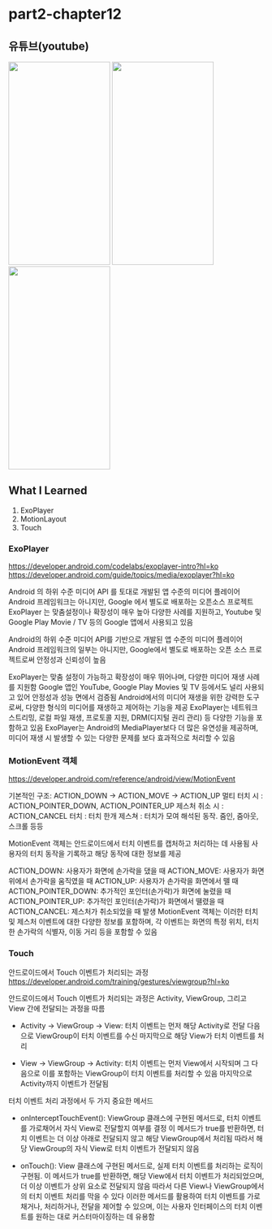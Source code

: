 # part2-chapter12

## 유튜브(youtube)

<img src="https://github.com/soommmin/part2-chapter12/assets/150005268/df3a40b2-347c-46fe-9bf6-49025e5bb106" width="200" height="400"/>
<img src="https://github.com/soommmin/part2-chapter12/assets/150005268/7308ace3-054c-4751-aae0-f7872e142eac" width="200" height="400"/>
<img src="https://github.com/soommmin/part2-chapter12/assets/150005268/792db3fe-ccab-4d65-8e9a-cd4b77924e14" width="200" height="400"/>



## What I Learned
1. ExoPlayer
2. MotionLayout
3. Touch


### ExoPlayer
https://developer.android.com/codelabs/exoplayer-intro?hl=ko
https://developer.android.com/guide/topics/media/exoplayer?hl=ko

Android 의 하위 수준 미디어 API 를 토대로 개발된 앱 수준의 미디어 플레이어
Android 프레임워크는 아니지만, Google 에서 별도로 배포하는 오픈소스 프로젝트
ExoPlayer 는 맞춤설정이나 확장성이 매우 높아 다양한 사례를 지원하고, Youtube 및 Google Play Movie / TV 등의 Google 앱에서 사용되고 있음

Android의 하위 수준 미디어 API를 기반으로 개발된 앱 수준의 미디어 플레이어
Android 프레임워크의 일부는 아니지만, Google에서 별도로 배포하는 오픈 소스 프로젝트로써 안정성과 신뢰성이 높음

ExoPlayer는 맞춤 설정이 가능하고 확장성이 매우 뛰어나며, 다양한 미디어 재생 사례를 지원함
Google 앱인 YouTube, Google Play Movies 및 TV 등에서도 널리 사용되고 있어 안정성과 성능 면에서 검증됨
Android에서의 미디어 재생을 위한 강력한 도구로써, 다양한 형식의 미디어를 재생하고 제어하는 기능을 제공
ExoPlayer는 네트워크 스트리밍, 로컬 파일 재생, 프로토콜 지원, DRM(디지털 권리 관리) 등 다양한 기능을 포함하고 있음
ExoPlayer는 Android의 MediaPlayer보다 더 많은 유연성을 제공하며, 미디어 재생 시 발생할 수 있는 다양한 문제를 보다 효과적으로 처리할 수 있음 


### MotionEvent 객체
https://developer.android.com/reference/android/view/MotionEvent

기본적인 구조: ACTION_DOWN → ACTION_MOVE → ACTION_UP
멀티 터치 시 : ACTION_POINTER_DOWN, ACTION_POINTER_UP
제스처 취소 시 : ACTION_CANCEL
터치 : 터치 한개
제스쳐 : 터치가 모여 해석된 동작. 줌인, 줌아웃, 스크롤 등등

MotionEvent 객체는 안드로이드에서 터치 이벤트를 캡처하고 처리하는 데 사용됨 
사용자의 터치 동작을 기록하고 해당 동작에 대한 정보를 제공

ACTION_DOWN: 사용자가 화면에 손가락을 댔을 때 
ACTION_MOVE: 사용자가 화면 위에서 손가락을 움직였을 때
ACTION_UP: 사용자가 손가락을 화면에서 뗄 때 
ACTION_POINTER_DOWN: 추가적인 포인터(손가락)가 화면에 눌렸을 때 
ACTION_POINTER_UP: 추가적인 포인터(손가락)가 화면에서 뗼렸을 때
ACTION_CANCEL: 제스처가 취소되었을 때 발생
MotionEvent 객체는 이러한 터치 및 제스처 이벤트에 대한 다양한 정보를 포함하며, 각 이벤트는 화면의 특정 위치, 터치한 손가락의 식별자, 이동 거리 등을 포함할 수 있음



### Touch
안드로이드에서 Touch 이벤트가 처리되는 과정
https://developer.android.com/training/gestures/viewgroup?hl=ko

안드로이드에서 Touch 이벤트가 처리되는 과정은 Activity, ViewGroup, 그리고 View 간에 전달되는 과정을 따름

- Activity → ViewGroup → View:
터치 이벤트는 먼저 해당 Activity로 전달
다음으로 ViewGroup이 터치 이벤트를 수신
마지막으로 해당 View가 터치 이벤트를 처리

- View → ViewGroup → Activity:
터치 이벤트는 먼저 View에서 시작되며
그 다음으로 이를 포함하는 ViewGroup이 터치 이벤트를 처리할 수 있음
마지막으로 Activity까지 이벤트가 전달됨

터치 이벤트 처리 과정에서 두 가지 중요한 메서드
 
- onInterceptTouchEvent():
ViewGroup 클래스에 구현된 메서드로, 터치 이벤트를 가로채어서 자식 View로 전달할지 여부를 결정
이 메서드가 true를 반환하면, 터치 이벤트는 더 이상 아래로 전달되지 않고 해당 ViewGroup에서 처리됨
따라서 해당 ViewGroup의 자식 View로 터치 이벤트가 전달되지 않음

- onTouch():
View 클래스에 구현된 메서드로, 실제 터치 이벤트를 처리하는 로직이 구현됨.
이 메서드가 true를 반환하면, 해당 View에서 터치 이벤트가 처리되었으며, 더 이상 이벤트가 상위 요소로 전달되지 않음
따라서 다른 View나 ViewGroup에서의 터치 이벤트 처리를 막을 수 있다
이러한 메서드를 활용하여 터치 이벤트를 가로채거나, 처리하거나, 전달을 제어할 수 있으며, 이는 사용자 인터페이스의 터치 이벤트를 원하는 대로 커스터마이징하는 데 유용함

